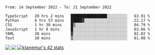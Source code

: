 <!--START_SECTION:waka-->

```text
From: 14 September 2022 - To: 21 September 2022

TypeScript   20 hrs 2 mins   ████████████████░░░░░░░░░   63.91 %
Python       6 hrs 57 mins   █████▓░░░░░░░░░░░░░░░░░░░   22.17 %
CSS          1 hr 30 mins    █▒░░░░░░░░░░░░░░░░░░░░░░░   04.79 %
JavaScript   1 hr 8 mins     █░░░░░░░░░░░░░░░░░░░░░░░░   03.66 %
YAML         38 mins         ▓░░░░░░░░░░░░░░░░░░░░░░░░   02.02 %
Text         20 mins         ▒░░░░░░░░░░░░░░░░░░░░░░░░   01.08 %
```

<!--END_SECTION:waka-->
<a href="https://github.com/anuraghazra/github-readme-stats">
  <img align="left" src="https://github-readme-stats.vercel.app/api?username=Tanesan&count_private=true&show_icons=true" />
<img align="left" src="https://github-readme-stats.vercel.app/api/top-langs/?username=Tanesan" />
</a>

[![ktanemur's 42 stats](https://badge42.vercel.app/api/v2/cl1wslf6s002109l771rng2w8/stats?cursusId=21&coalitionId=62)](https://github.com/JaeSeoKim/badge42)
